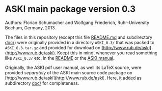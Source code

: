 # ASKI main package version 0.3

Authors: Florian Schumacher and Wolfgang Friederich, Ruhr-University Bochum, Germany, 2013.

The files in this repository (except this file [README.md](README.md) and subdirectory [doc/](doc)) were originally provided 
in a directory `ASKI_0.3/` that was packed to `ASKI_0.3.tar.gz` and provided for download on 
[http://www.rub.de/aski](http://www.rub.de/aski). Keept this in mind, whenever you read something like `ASKI_0.3/` etc.
in the [README](README) or the [ASKI manual](doc/ASKI_manual.pdf).

Originally, the ASKI pdf user manual, as well its LaTeX source, were provided *separately* of the ASKI main source code 
package on [http://www.rub.de/aski](http://www.rub.de/aski). Here, it added as subdirectory [doc/](doc) for completeness.
